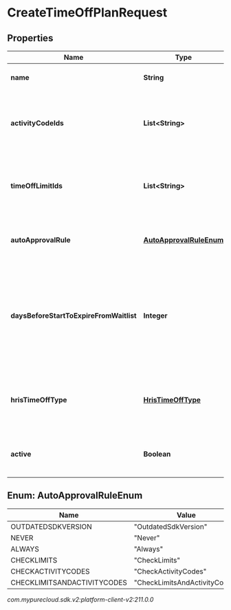 # CreateTimeOffPlanRequest


## Properties

| Name | Type | Description | Notes |
| ------------ | ------------- | ------------- | ------------- |
| **name** | **String** | The name of this time off plan. |  |
| **activityCodeIds** | **List&lt;String&gt;** | The set of activity code IDs to associate with this time off plan. |  [optional] |
| **timeOffLimitIds** | **List&lt;String&gt;** | The set of time off limit IDs to associate with this time off plan. |  [optional] |
| **autoApprovalRule** | [**AutoApprovalRuleEnum**](#Enum--AutoApprovalRuleEnum) | Auto approval rule for the time off plan. |  |
| **daysBeforeStartToExpireFromWaitlist** | **Integer** | The number of days before the time off request start date for when the request will be expired from the waitlist. |  [optional] |
| **hrisTimeOffType** | [**HrisTimeOffType**](HrisTimeOffType) | Time off type, if this time off plan is associated with the integration. |  [optional] |
| **active** | **Boolean** | Whether this time off plan should be used by agents. |  |


## Enum: AutoApprovalRuleEnum

| Name | Value |
| ---- | ----- |
| OUTDATEDSDKVERSION | &quot;OutdatedSdkVersion&quot; | 
| NEVER | &quot;Never&quot; | 
| ALWAYS | &quot;Always&quot; | 
| CHECKLIMITS | &quot;CheckLimits&quot; | 
| CHECKACTIVITYCODES | &quot;CheckActivityCodes&quot; | 
| CHECKLIMITSANDACTIVITYCODES | &quot;CheckLimitsAndActivityCodes&quot; | 




_com.mypurecloud.sdk.v2:platform-client-v2:211.0.0_
